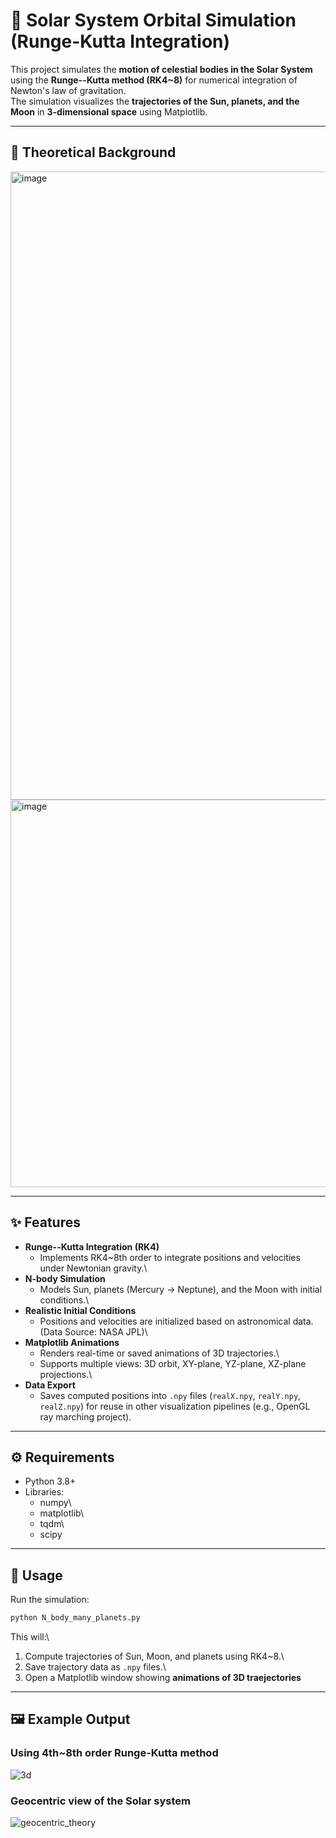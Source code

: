 # 🌌 Solar System Orbital Simulation (Runge-Kutta Integration)
 This project simulates the **motion of celestial bodies in the Solar System** using the **Runge--Kutta method (RK4~8)** for numerical integration of Newton's law of gravitation.\
 The simulation visualizes the **trajectories of the Sun, planets, and the Moon** in **3-dimensional space** using Matplotlib.

------------------------------------------------------------------------

## 📜 Theoretical Background
<img width="1860" height="1005" alt="image" src="https://github.com/user-attachments/assets/de21c1ce-4ba0-4ffa-8afd-eca194aea3df" />
<img width="1072" height="620" alt="image" src="https://github.com/user-attachments/assets/6ef44409-6269-4ea9-ba7b-9e8ff71096cb" />

------------------------------------------------------------------------

## ✨ Features

-   **Runge--Kutta Integration (RK4)**
    -   Implements RK4~8th order to integrate positions and velocities under
        Newtonian gravity.\
-   **N-body Simulation**
    -   Models Sun, planets (Mercury → Neptune), and the Moon with
        initial conditions.\
-   **Realistic Initial Conditions**
    -   Positions and velocities are initialized based on astronomical
        data. (Data Source: NASA JPL)\
-   **Matplotlib Animations**
    -   Renders real-time or saved animations of 3D trajectories.\
    -   Supports multiple views: 3D orbit, XY-plane, YZ-plane, XZ-plane
        projections.\
-   **Data Export**
    -   Saves computed positions into `.npy` files (`realX.npy`,
        `realY.npy`, `realZ.npy`) for reuse in other visualization
        pipelines (e.g., OpenGL ray marching project).

------------------------------------------------------------------------

## ⚙️ Requirements

-   Python 3.8+
-   Libraries:
    -   numpy\
    -   matplotlib\
    -   tqdm\
    -   scipy

------------------------------------------------------------------------

## 🚀 Usage

Run the simulation:

``` bash
python N_body_many_planets.py
```

This will:\
1. Compute trajectories of Sun, Moon, and planets using RK4~8.\
2. Save trajectory data as `.npy` files.\
3. Open a Matplotlib window showing **animations of 3D traejectories**

------------------------------------------------------------------------

## 🖼️ Example Output

### Using 4th~8th order Runge-Kutta method
![3d](https://github.com/user-attachments/assets/ebe80174-5c4f-4296-9e90-a927cefcc5fa)

### Geocentric view of the Solar system
![geocentric_theory](https://github.com/user-attachments/assets/881b4172-8218-46a5-9835-4c342eb48789)

